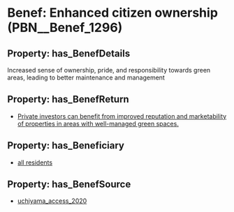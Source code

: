 # Benef: __Enhanced citizen ownership__ (PBN__Benef_1296)

## Property: has_BenefDetails

Increased sense of ownership, pride, and responsibility towards green areas, leading to better maintenance and management

## Property: has_BenefReturn

* [Private investors can benefit from improved reputation and marketability of properties in areas with well-managed green spaces.](../BenefReturn/PBN__BenefReturn_1463)

## Property: has_Beneficiary

* [all residents](../Stakeholder/PBN__Stakeholder_512)

## Property: has_BenefSource

* [uchiyama_access_2020](../Article/PBN__Article_275)

